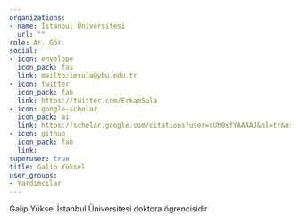 ```yaml
---
organizations:
- name: İstanbul Üniversitesi
  url: ""
role: Ar. Gör. 
social:
- icon: envelope
  icon_pack: fas
  link: mailto:iesula@ybu.edu.tr
- icon: twitter
  icon_pack: fab
  link: https://twitter.com/ErkamSula
- icon: google-scholar
  icon_pack: ai
  link: https://scholar.google.com/citations?user=sUh0sfYAAAAJ&hl=tr&oi=ao
- icon: github
  icon_pack: fab
  link: 
superuser: true
title: Galip Yüksel
user_groups:
- Yardımcılar 
---
```

Galip Yüksel İstanbul Üniversitesi doktora ögrencisidir